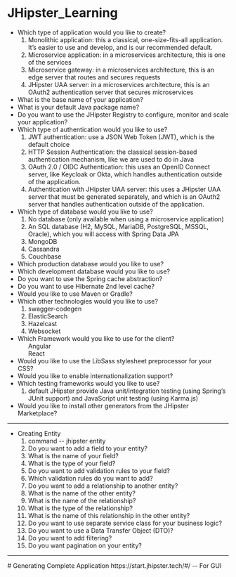 # JHipster_Learning

<ul>
  <li>Which type of application would you like to create?
    <ol>
      <li>Monolithic application: this a classical, one-size-fits-all application. It’s easier to use and develop, and is our recommended default.</li>
      <li>Microservice application: in a microservices architecture, this is one of the services</li>
      <li>Microservice gateway: in a microservices architecture, this is an edge server that routes and secures requests</li>
      <li>JHipster UAA server: in a microservices architecture, this is an OAuth2 authentication server that secures microservices</li>
    </ol>  
  </li>
  <li>What is the base name of your application?</li>
  <li>What is your default Java package name?</li>
  <li>Do you want to use the JHipster Registry to configure, monitor and scale your application?</li>
  <li>Which type of authentication would you like to use?
    <ol>
      <li>JWT authentication: use a JSON Web Token (JWT), which is the default choice</li>
      <li>HTTP Session Authentication: the classical session-based authentication mechanism, like we are used to do in Java</li>
      <li>OAuth 2.0 / OIDC Authentication: this uses an OpenID Connect server, like Keycloak or Okta, which handles authentication outside of the application.</li>
      <li>Authentication with JHipster UAA server: this uses a JHipster UAA server that must be generated separately, and which is an OAuth2 server that handles authentication outside of the application.</li>
    </ol
  </li>
   <li>
     Which type of database would you like to use?
     <ol>
       <li>No database (only available when using a microservice application)</li>
       <li>An SQL database (H2, MySQL, MariaDB, PostgreSQL, MSSQL, Oracle), which you will access with Spring Data JPA</li>
       <li>MongoDB</li>
       <li>Cassandra</li>
       <li>Couchbase</li>
     </ol>
   </li>
   <li>
     Which production database would you like to use?
    </li>
      <li>Which development database would you like to use?</li>
      <li>Do you want to use the Spring cache abstraction?</li>
      <li>Do you want to use Hibernate 2nd level cache?</li>
      <li>Would you like to use Maven or Gradle?</li>
      <li>Which other technologies would you like to use?
        <ol>
          <li>swagger-codegen</li>
          <li>ElasticSearch</li>
          <li>Hazelcast</li>
          <li>Websocket</li>
        </ol>
      </li>
      <li>Which Framework would you like to use for the client?
        <ol>Angular</ol>
        <ol>React</ol>
      </li>
      <li>Would you like to use the LibSass stylesheet preprocessor for your CSS?</li>
      <li>Would you like to enable internationalization support?</li>
      <li>Which testing frameworks would you like to use?
        <ol>
          <li> default JHipster provide Java unit/integration testing (using Spring’s JUnit support) and JavaScript unit testing (using Karma.js)</li>
        </ol>
      </li>
      <li>
        Would you like to install other generators from the JHipster Marketplace?
      </li>
      
</ul>

<hr/>
<ul>
  <li>Creating Entity
    <ol>
      <li>command -- jhipster entity <entityName> </li>
      <li>Do you want to add a field to your entity?</li>
      <li>What is the name of your field?</li>
      <li>What is the type of your field?</li>
      <li>Do you want to add validation rules to your field?</li>
      <li>Which validation rules do you want to add?</li>
      <li>Do you want to add a relationship to another entity?</li>
      <li>What is the name of the other entity?</li>
      <li>What is the name of the relationship?</li>
      <li>What is the type of the relationship?</li>
      <li>What is the name of this relationship in the other entity?</li>
      <li>Do you want to use separate service class for your business logic? </li>
      <li>Do you want to use a Data Transfer Object (DTO)?</li>
      <li>Do you want to add filtering?</li>
      <li>Do you want pagination on your entity?</li>
    </ol>
  </li>
  
 </ul>



<hr/>
# Generating Complete Application
https://start.jhipster.tech/#/  -- For GUI
